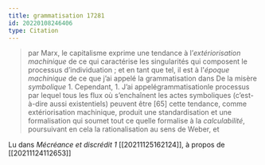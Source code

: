 ```yaml
---
title: grammatisation 17281
id: 20220108246406
type: Citation
---
```


> par Marx, le capitalisme exprime une tendance à l’*extériorisation machinique* de ce qui caractérise les singularités qui composent le processus d’individuation ; et en tant que tel, il est à l'*époque machinique* de ce que j’ai appelé la grammatisation dans De la misère *symbolique* 1. Cependant, 1. J’ai appelégrammatisationle processus par lequel tous les flux où s’enchaînent les actes symboliques (c’est-à-dire aussi existentiels) peuvent être [65] cette tendance, comme extériorisation machinique, produit une standardisation et une formalisation qui soumet tout ce quelle formalise à la *calculabilité*, poursuivant en cela la rationalisation au sens de Weber, et

Lu dans *Mécréance et discrédit 1* [[20211125162124]], à propos de [[20211124112653]]